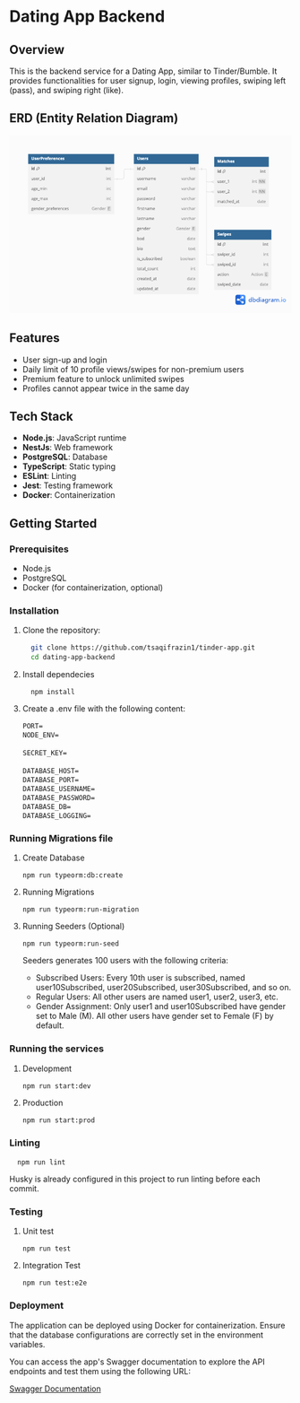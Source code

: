 # Dating App Backend

## Overview

This is the backend service for a Dating App, similar to Tinder/Bumble. It provides functionalities for user signup, login, viewing profiles, swiping left (pass), and swiping right (like).

## ERD (Entity Relation Diagram)
![Alt text](Dealls_Tech_Test_DB_DESIGN.png?raw=true "Title")

## Features

- User sign-up and login
- Daily limit of 10 profile views/swipes for non-premium users
- Premium feature to unlock unlimited swipes
- Profiles cannot appear twice in the same day

## Tech Stack

- **Node.js**: JavaScript runtime
- **NestJs**: Web framework
- **PostgreSQL**: Database
- **TypeScript**: Static typing
- **ESLint**: Linting
- **Jest**: Testing framework
- **Docker**: Containerization

## Getting Started

### Prerequisites

- Node.js
- PostgreSQL
- Docker (for containerization, optional)

### Installation

1. Clone the repository:
    ```bash
      git clone https://github.com/tsaqifrazin1/tinder-app.git
      cd dating-app-backend
    ```
2. Install dependecies
    ```
      npm install
    ```
3. Create a .env file with the following content:
    ```
    PORT=
    NODE_ENV=

    SECRET_KEY=

    DATABASE_HOST=
    DATABASE_PORT=
    DATABASE_USERNAME=
    DATABASE_PASSWORD=
    DATABASE_DB=
    DATABASE_LOGGING=
    ```
### Running Migrations file

1. Create Database
    ```
    npm run typeorm:db:create
    ```
2. Running Migrations
    ```
    npm run typeorm:run-migration
    ```
3. Running Seeders (Optional)
    ```
    npm run typeorm:run-seed
    ```

    Seeders generates 100 users with the following criteria:

    - Subscribed Users: Every 10th user is subscribed, named user10Subscribed, user20Subscribed, user30Subscribed, and so on.
    - Regular Users: All other users are named user1, user2, user3, etc.
    - Gender Assignment:
    Only user1 and user10Subscribed have gender set to Male (M).
    All other users have gender set to Female (F) by default.

### Running the services

1. Development
    ```
    npm run start:dev
    ```
2. Production
    ```
    npm run start:prod
    ```

### Linting
  ``` 
    npm run lint
  ```

  Husky is already configured in this project to run linting before each commit.  

### Testing
1. Unit test
    ```
    npm run test
    ```

2. Integration Test
    ```
    npm run test:e2e
    ```

### Deployment
The application can be deployed using Docker for containerization. Ensure that the database configurations are correctly set in the environment variables.

You can access the app's Swagger documentation to explore the API endpoints and test them using the following URL:

[Swagger Documentation](http://20.5.110.156:3100/api/docs)



